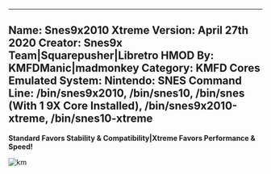 -----------------------
Name: Snes9x2010 Xtreme
Version: April 27th 2020
Creator: Snes9x Team|Squarepusher|Libretro
HMOD By: KMFDManic|madmonkey
Category: KMFD Cores
Emulated System: Nintendo: SNES
Command Line: /bin/snes9x2010, /bin/snes10, /bin/snes (With 1 9X Core Installed), /bin/snes9x2010-xtreme, /bin/snes10-xtreme
-----------------------
**Standard Favors Stability & Compatibility|Xtreme Favors Performance & Speed!**

![km](https://i.imgur.com/uykjX3g.png)
